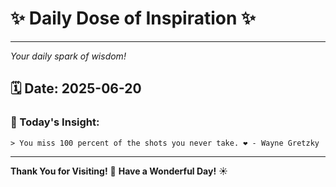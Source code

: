 # ✨ Daily Dose of Inspiration ✨

--- 

_Your daily spark of wisdom!_

## 🗓️ Date: **2025-06-20**

### 💬 Today's Insight:
```
> You miss 100 percent of the shots you never take. ❤️ - Wayne Gretzky
```

--- 

**Thank You for Visiting!** 🙏
**Have a Wonderful Day!** ☀️
